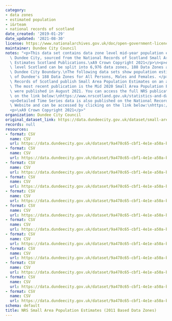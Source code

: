 ```yaml
---
category:
- data zones
- estimated population
- i&rteam
- national records of scotland
date_created: '2019-01-29'
date_updated: '2021-08-30'
license: https://www.nationalarchives.gov.uk/doc/open-government-licence/version/3/
maintainer: Dundee City Council
notes: "<p>This data set contains data zone level mid-year population estimates for\
  \ Dundee City, sourced from the National Records of Scotland Small Area Population\
  \ Estimates Scotland Publications.\xA9 Crown Copyright 2021</p>\n<p>At Data Zone\
  \ level Scotland can be split into 6,976 data zones, 188 Data Zones are within the\
  \ Dundee City Boundary.\nThe following data sets show population estimates for each\
  \ of Dundee's 188 Data Zones for All Persons, Males and Females. </p>\n<p>National\
  \ Records of Scotland publish Small Area Population Estimates on an annual basis.\
  \ The most recent publication is the Mid 2020 Small Area Population Estimates which\
  \ were published in August 2021. You can access the full NRS publication by clicking\
  \ on the link below:\nhttps://www.nrscotland.gov.uk/statistics-and-data/statistics/statistics-by-theme/population/population-estimates/small-area-population-estimates-2011-data-zone-based/mid-2020</p>\n\
  <p>Detailed Time Series data is also published on the National Records of Scotland\
  \ Website and can be accessed by clicking on the link below:\nhttps://www.nrscotland.gov.uk/statistics-and-data/statistics/statistics-by-theme/population/population-estimates/2011-based-special-area-population-estimates/small-area-population-estimates/time-series</p>\n\
  <p>\xA9 Crown Copyright 2021</p>"
organization: Dundee City Council
original_dataset_link: https://data.dundeecity.gov.uk/dataset/small-area-population-estimates
records: null
resources:
- format: CSV
  name: CSV
  url: https://data.dundeecity.gov.uk/dataset/9a478c65-cbf1-4e1e-a50a-b0222c0fd776/resource/4294afe4-cc0f-4e5e-89b5-f6c3cf4c028b/download/sape_dundeedz_mid17_persons.csv
- format: CSV
  name: CSV
  url: https://data.dundeecity.gov.uk/dataset/9a478c65-cbf1-4e1e-a50a-b0222c0fd776/resource/72ecec9e-64cb-4b7e-8118-5ae3feccd14d/download/sape_dundeedz_mid17_males.csv
- format: CSV
  name: CSV
  url: https://data.dundeecity.gov.uk/dataset/9a478c65-cbf1-4e1e-a50a-b0222c0fd776/resource/8e721e65-15b7-4afc-91e1-87076b745e8c/download/sape_dundeedz_mid17_females.csv
- format: CSV
  name: CSV
  url: https://data.dundeecity.gov.uk/dataset/9a478c65-cbf1-4e1e-a50a-b0222c0fd776/resource/364b59d8-d0e4-4d4e-b5d9-b9124972a2f6/download/tritresearchsupportadviceaboutdundeeaboutdundee2019open_data_extractssape-2018-persons.csv
- format: CSV
  name: CSV
  url: https://data.dundeecity.gov.uk/dataset/9a478c65-cbf1-4e1e-a50a-b0222c0fd776/resource/16ac6610-9e69-4060-8f0d-2ec0fefe45c8/download/tritresearchsupportadviceaboutdundeeaboutdundee2019open_data_extractssape-2018-males.csv
- format: CSV
  name: CSV
  url: https://data.dundeecity.gov.uk/dataset/9a478c65-cbf1-4e1e-a50a-b0222c0fd776/resource/95bf9321-fa4c-4d11-8d7b-f8341ea109a1/download/tritresearchsupportadviceaboutdundeeaboutdundee2019open_data_extractssape-2018-females.csv
- format: CSV
  name: CSV
  url: https://data.dundeecity.gov.uk/dataset/9a478c65-cbf1-4e1e-a50a-b0222c0fd776/resource/cb65175a-2448-4c7a-b055-e12a42a06586/download/dundee_sape19_all_persons.csv
- format: CSV
  name: CSV
  url: https://data.dundeecity.gov.uk/dataset/9a478c65-cbf1-4e1e-a50a-b0222c0fd776/resource/ff1649d6-547d-42dd-94dc-1c36b4dd2cab/download/dundee_sape19_males.csv
- format: CSV
  name: CSV
  url: https://data.dundeecity.gov.uk/dataset/9a478c65-cbf1-4e1e-a50a-b0222c0fd776/resource/321f9812-b6bf-4b4c-99e8-6e197e06f2cd/download/dundee_sape19_females.csv
- format: CSV
  name: CSV
  url: https://data.dundeecity.gov.uk/dataset/9a478c65-cbf1-4e1e-a50a-b0222c0fd776/resource/266dd802-a46a-4479-ae88-1c344575a1a6/download/sape_2020_allpersons.csv
- format: CSV
  name: CSV
  url: https://data.dundeecity.gov.uk/dataset/9a478c65-cbf1-4e1e-a50a-b0222c0fd776/resource/0a531814-f6ec-4fcb-9232-4d7d29cf4703/download/sape_2020_males.csv
- format: CSV
  name: CSV
  url: https://data.dundeecity.gov.uk/dataset/9a478c65-cbf1-4e1e-a50a-b0222c0fd776/resource/b5ca2414-249b-4e88-a40e-c76c5d370e2b/download/sape_2020_females.csv
schema: default
title: NRS Small Area Population Estimates (2011 Based Data Zones)
---
```

